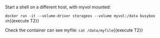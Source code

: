 Start a shell on a different host, with myvol mounted:

`docker run -it --volume-driver storageos --volume myvol:/data busybox sh`{{execute T2}}

Check the container can see myfile:
`cat /data/myfile`{{execute T2}}
